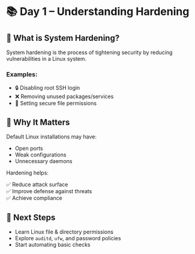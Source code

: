 # 📚 Day 1 – Understanding Hardening

## 🔐 What is System Hardening?
System hardening is the process of tightening security by reducing vulnerabilities in a Linux system.

### Examples:
- 🔒 Disabling root SSH login
- ❌ Removing unused packages/services
- 🔧 Setting secure file permissions

## 🚨 Why It Matters
Default Linux installations may have:
- Open ports
- Weak configurations
- Unnecessary daemons

Hardening helps:

✅ Reduce attack surface  
✅ Improve defense against threats  
✅ Achieve compliance

## 📌 Next Steps
- Learn Linux file & directory permissions
- Explore `auditd`, `ufw`, and password policies
- Start automating basic checks
